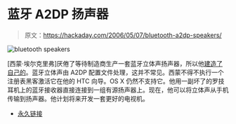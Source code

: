 # 蓝牙 A2DP 扬声器

> 原文：<https://hackaday.com/2006/05/07/bluetooth-a2dp-speakers/>

![bluetooth speakers](img/b16007f33f60a61bed0f4ecf8b902a04.png)

[西蒙·埃尔克里弗]厌倦了等待制造商生产一套蓝牙立体声扬声器，所以他[建造了自己的](http://gadgetfreak.typepad.com/gadget_freak_blog/2006/05/a2dp_speakers.html)。蓝牙立体声由 A2DP 配置文件处理，这并不常见。西蒙不得不执行一个注册表黑客激活它在他的 HTC 向导。OS X 仍然不支持它。他用一副坏了的罗技耳机上的蓝牙接收器直接连接到一组有源扬声器上。现在，他可以将立体声从手机传输到扬声器。他计划将来开发一套更好的电视机。

*   [永久链接](http://gadgetfreak.typepad.com/gadget_freak_blog/2006/05/a2dp_speakers.html)